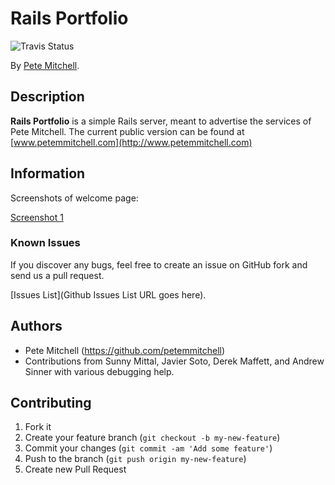 # Rails Portfolio

  ![Travis Status](https://travis-ci.org/petemmitchell/portfolio.svg?branch=master)


By [Pete Mitchell](https://github.com/petemmitchell).

<!-- [![Code Climate](Code Climate Badge IMG URL goes here)](Code Climate URL goes here) -->

## Description
**Rails Portfolio** is a simple Rails server, meant to advertise the services of Pete Mitchell. The current public version can be found at
[www.petemmitchell.com](http://www.petemmitchell.com)

<!-- ## Installation

Add it to your Gemfile:

```ruby
gem 'my_example_gem'
```

Run the following command to install it:

```console
bundle install
```

Run the generator:

```console
rails generate my_example_gem:install
```


## Usage

Usage explanation goes here

```erb
<%= your_code_goes @here do |f| %>
  <%= f.input :example %>
  <%= f.input :example %>
  <%= f.button :example %>
<% end %>
```


## Configuration

This block of text should explain how to configure your application:

`rails generate my_example_gem:install`
 -->

## Information

Screenshots of welcome page:

[Screenshot 1](https:dl.dropbox.com/s/dj1p2snge0bv8cx/Screen%20Shot%202014-09-22%20at%201.00.42%20PM.png?dl=0)

<!-- ![Screenshot 2](http://placekitten.com/400/300) -->


### Known Issues

If you discover any bugs, feel free to create an issue on GitHub fork and
send us a pull request.

[Issues List](Github Issues List URL goes here).

## Authors

* Pete Mitchell (https://github.com/petemmitchell)
* Contributions from Sunny Mittal, Javier Soto, Derek Maffett, and Andrew Sinner
  with various debugging help.


## Contributing

1. Fork it
2. Create your feature branch (`git checkout -b my-new-feature`)
3. Commit your changes (`git commit -am 'Add some feature'`)
4. Push to the branch (`git push origin my-new-feature`)
5. Create new Pull Request


<!-- ## License -->
